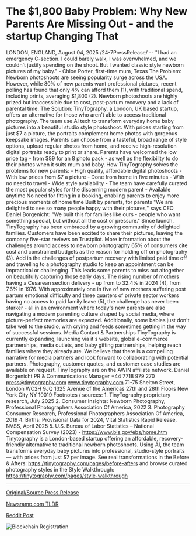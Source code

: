 # The $1,800 Baby Problem: Why New Parents Are Missing Out - and the startup Changing That

LONDON, ENGLAND, August 04, 2025 /24-7PressRelease/ -- "I had an emergency C-section. I could barely walk, I was overwhelmed, and we couldn't justify spending on the shoot. But I wanted classic style newborn pictures of my baby."  - Chloe Porter, first-time mum, Texas  The Problem:   Newborn photoshoots are seeing popularity surge across the USA. However, while 80% of new parents want professional pictures, recent polling has found that only 4% can afford them (1), with traditional spend, including prints, averaging $1,800 (2).   Newborn photoshoots are highly prized but inaccessible due to cost, post-partum recovery and a lack of parental time.  The Solution:  TinyTography, a London, UK based startup, offers an alternative for those who aren't able to access traditional photography. The team use AI tech to transform everyday home baby pictures into a beautiful studio style photoshoot.  With prices starting from just $7 a picture, the portraits complement home photos with gorgeous keepsake images. Parents can choose from a tasteful, broad range of style options, upload regular photos from home, and receive high-resolution digital portraits ready to print or share.   Parents have welcomed the low price tag - from $89 for an 8 photo pack - as well as the flexibility to do their photos when it suits mum and baby.   How TinyTography solves the problems for new parents:  - High quality, affordable digital photoshoots - With low prices from $7 a picture  - Done from home in five minutes - With no need to travel   - Wide style availability - The team have carefully curated the most popular styles for the discerning modern parent  - Available anytime No need for fitting in a booking, enabling parents to enjoy more precious moments of home time  Built by parents, for parents  "We are delighted to see so many people happy with their pictures," says CEO Daniel Borgenicht: "We built this for families like ours - people who want something special, but without all the cost or pressure."  Since launch, TinyTography has been embraced by a growing community of delighted families. Customers have been excited to share their pictures, leaving the company five-star reviews on Trustpilot.   More information about the challenges around access to newborn photography  65% of consumers cite cost and constrained budgets as the reason for holding off on photography (3).  Add in the challenges of postpartum recovery with limited paid time off and travelling to a photography studio to keep an appointment can be impractical or challenging.   This leads some parents to miss out altogether on beautifully capturing those early days.   The rising number of mothers having a Cesarean section delivery - up from to 32.4% in 2024 (4), from 7.6% in 1976. With approximately one in five of new mothers suffering post partum emotional difficulty and three quarters of private sector workers having no access to paid family leave (5), the challenge has never been starker - all in an environment where today's new parents are also navigating a modern parenting culture shaped by social media, where picture-perfect memories are expected.  Additionally, some babies just don't take well to the studio, with crying and feeds sometimes getting in the way of successful sessions.   Media Contact & Partnerships  TinyTography is currently expanding, launching via it's website, global e-commerce partnerships, media outlets, and baby gifting partnerships, helping reach families where they already are.   We believe that there is a compelling narrative for media partners and look forward to collaborating with potential partners.   Photography, customer quotes, and customer case studies are available on request.   TinyTography are on the AWIN affiliate network.   Daniel Borgenicht PR & Communications Manager +44 7718 979 270 press@tinytography.com www.tinytography.com  71-75 Shelton Street, London WC2H 9JQ  1325 Avenue of the Americas 27th and 28th Floors New York City NY 10019  Footnotes / sources:   1. TinyTography proprietary research, July 2025  2. Consumer Insights: Newborn Photography, Professional Photographers Association Of America, 2022 3. Photography Consumer Research, Professional Photographers Association Of America, 2019 4. Births: Provisional Data for 2024, Vital Statistics Rapid Release, NVSS, April 2025 5. U.S. Bureau of Labor Statistics – National Compensation Survey (2023) - https://www.bls.gov/ebs/home.htm  Tinytography is a London-based startup offering an affordable, recovery-friendly alternative to traditional newborn photoshoots. Using AI, the team transforms everyday baby pictures into professional, studio-style portraits — with prices from just $7 per image.  See real transformations in the Before & Afters: https://tinytography.com/pages/before-afters  and browse curated photography styles in the Style Walkthrough: https://tinytography.com/pages/style-walkthrough 

---

[Original/Source Press Release](https://www.24-7pressrelease.com/press-release/525470/the-1800-baby-problem-why-new-parents-are-missing-out-and-the-startup-changing-that)
                    

[Newsramp.com TLDR](https://newsramp.com/curated-news/tinytography-affordable-ai-powered-newborn-portraits-for-every-family/cae0cb34f72e469019cf93a0dab3825e) 

 



[Reddit Post](https://www.reddit.com/r/newsramp/comments/1mh70az/tinytography_affordable_aipowered_newborn/) 



![Blockchain Registration](https://cdn.newsramp.app/24-7PressRelease/qrcode/258/4/maskUQcp.webp)